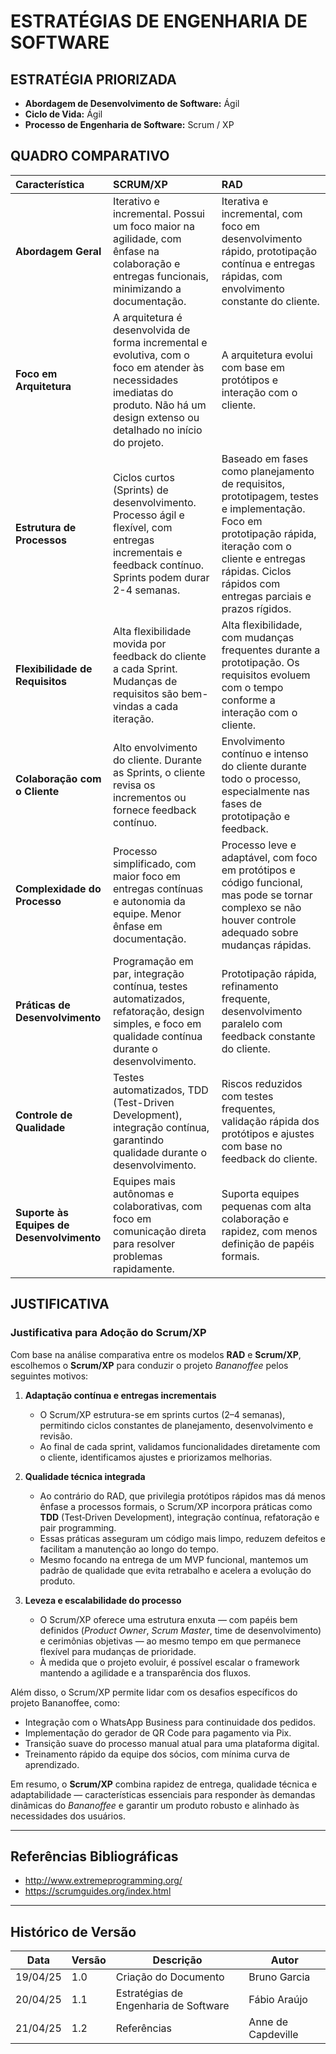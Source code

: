 # ESTRATÉGIAS DE ENGENHARIA DE SOFTWARE

## ESTRATÉGIA PRIORIZADA

- **Abordagem de Desenvolvimento de Software:** Ágil
- **Ciclo de Vida:** Ágil
- **Processo de Engenharia de Software:** Scrum / XP

## QUADRO COMPARATIVO

| Característica                            | SCRUM/XP                                                                                                                                                                               | RAD                                                                                                                                                                                                                    |
| :---------------------------------------- | :------------------------------------------------------------------------------------------------------------------------------------------------------------------------------------- | :--------------------------------------------------------------------------------------------------------------------------------------------------------------------------------------------------------------------- |
| **Abordagem Geral**                       | Iterativo e incremental. Possui um foco maior na agilidade, com ênfase na colaboração e entregas funcionais, minimizando a documentação.                                               | Iterativa e incremental, com foco em desenvolvimento rápido, prototipação contínua e entregas rápidas, com envolvimento constante do cliente.                                                                          |
| **Foco em Arquitetura**                   | A arquitetura é desenvolvida de forma incremental e evolutiva, com o foco em atender às necessidades imediatas do produto. Não há um design extenso ou detalhado no início do projeto. | A arquitetura evolui com base em protótipos e interação com o cliente.                                                                                                                                                 |
| **Estrutura de Processos**                | Ciclos curtos (Sprints) de desenvolvimento. Processo ágil e flexível, com entregas incrementais e feedback contínuo. Sprints podem durar 2-4 semanas.                                  | Baseado em fases como planejamento de requisitos, prototipagem, testes e implementação. Foco em prototipação rápida, iteração com o cliente e entregas rápidas. Ciclos rápidos com entregas parciais e prazos rígidos. |
| **Flexibilidade de Requisitos**           | Alta flexibilidade movida por feedback do cliente a cada Sprint. Mudanças de requisitos são bem-vindas a cada iteração.                                                                | Alta flexibilidade, com mudanças frequentes durante a prototipação. Os requisitos evoluem com o tempo conforme a interação com o cliente.                                                                              |
| **Colaboração com o Cliente**             | Alto envolvimento do cliente. Durante as Sprints, o cliente revisa os incrementos ou fornece feedback contínuo.                                                                        | Envolvimento contínuo e intenso do cliente durante todo o processo, especialmente nas fases de prototipação e feedback.                                                                                                |
| **Complexidade do Processo**              | Processo simplificado, com maior foco em entregas contínuas e autonomia da equipe. Menor ênfase em documentação.                                                                       | Processo leve e adaptável, com foco em protótipos e código funcional, mas pode se tornar complexo se não houver controle adequado sobre mudanças rápidas.                                                              |
| **Práticas de Desenvolvimento**           | Programação em par, integração contínua, testes automatizados, refatoração, design simples, e foco em qualidade contínua durante o desenvolvimento.                                    | Prototipação rápida, refinamento frequente, desenvolvimento paralelo com feedback constante do cliente.                                                                                                                |
| **Controle de Qualidade**                 | Testes automatizados, TDD (Test-Driven Development), integração contínua, garantindo qualidade durante o desenvolvimento.                                                              | Riscos reduzidos com testes frequentes, validação rápida dos protótipos e ajustes com base no feedback do cliente.                                                                                                     |
| **Suporte às Equipes de Desenvolvimento** | Equipes mais autônomas e colaborativas, com foco em comunicação direta para resolver problemas rapidamente.                                                                            | Suporta equipes pequenas com alta colaboração e rapidez, com menos definição de papéis formais.                                                                                                                        |

## JUSTIFICATIVA

### Justificativa para Adoção do Scrum/XP

Com base na análise comparativa entre os modelos **RAD** e **Scrum/XP**, escolhemos o **Scrum/XP** para conduzir o projeto _Bananoffee_ pelos seguintes motivos:

1. **Adaptação contínua e entregas incrementais**

   - O Scrum/XP estrutura-se em sprints curtos (2–4 semanas), permitindo ciclos constantes de planejamento, desenvolvimento e revisão.
   - Ao final de cada sprint, validamos funcionalidades diretamente com o cliente, identificamos ajustes e priorizamos melhorias.

2. **Qualidade técnica integrada**

   - Ao contrário do RAD, que privilegia protótipos rápidos mas dá menos ênfase a processos formais, o Scrum/XP incorpora práticas como **TDD** (Test‑Driven Development), integração contínua, refatoração e pair programming.
   - Essas práticas asseguram um código mais limpo, reduzem defeitos e facilitam a manutenção ao longo do tempo.
   - Mesmo focando na entrega de um MVP funcional, mantemos um padrão de qualidade que evita retrabalho e acelera a evolução do produto.

3. **Leveza e escalabilidade do processo**
   - O Scrum/XP oferece uma estrutura enxuta — com papéis bem definidos (_Product Owner_, _Scrum Master_, time de desenvolvimento) e cerimônias objetivas — ao mesmo tempo em que permanece flexível para mudanças de prioridade.
   - À medida que o projeto evoluir, é possível escalar o framework mantendo a agilidade e a transparência dos fluxos.

Além disso, o Scrum/XP permite lidar com os desafios específicos do projeto Bananoffee, como:

- Integração com o WhatsApp Business para continuidade dos pedidos.
- Implementação do gerador de QR Code para pagamento via Pix.
- Transição suave do processo manual atual para uma plataforma digital.
- Treinamento rápido da equipe dos sócios, com mínima curva de aprendizado.

Em resumo, o **Scrum/XP** combina rapidez de entrega, qualidade técnica e adaptabilidade — características essenciais para responder às demandas dinâmicas do _Bananoffee_ e garantir um produto robusto e alinhado às necessidades dos usuários.

---

## Referências Bibliográficas

- http://www.extremeprogramming.org/
- https://scrumguides.org/index.html

---

## Histórico de Versão

| Data     | Versão | Descrição                             | Autor              |
| -------- | ------ | ------------------------------------- | ------------------ |
| 19/04/25 | 1.0    | Criação do Documento                  | Bruno Garcia       |
| 20/04/25 | 1.1    | Estratégias de Engenharia de Software | Fábio Araújo       |
| 21/04/25 | 1.2    | Referências                           | Anne de Capdeville |